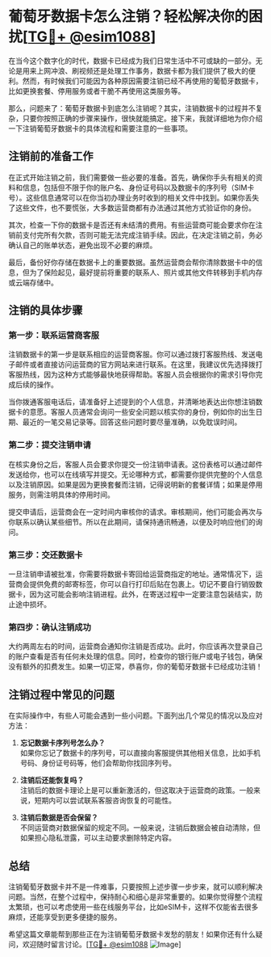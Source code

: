 # 葡萄牙数据卡怎么注销？轻松解决你的困扰[[TG💪+ @esim1088](https://t.me/s/esim1088)]

在当今这个数字化的时代，数据卡已经成为我们日常生活中不可或缺的一部分。无论是用来上网冲浪、刷视频还是处理工作事务，数据卡都为我们提供了极大的便利。然而，有时候我们可能因为各种原因需要注销已经不再使用的葡萄牙数据卡，比如更换套餐、停用服务或者干脆不再使用这类服务等。

那么，问题来了：葡萄牙数据卡到底怎么注销呢？其实，注销数据卡的过程并不复杂，只要你按照正确的步骤来操作，很快就能搞定。接下来，我就详细地为你介绍一下注销葡萄牙数据卡的具体流程和需要注意的一些事项。

## 注销前的准备工作

在正式开始注销之前，我们需要做一些必要的准备。首先，确保你手头有相关的资料和信息，包括但不限于你的账户名、身份证号码以及数据卡的序列号（SIM卡号）。这些信息通常可以在你当初办理业务时收到的相关文件中找到。如果你丢失了这些文件，也不要慌张，大多数运营商都有办法通过其他方式验证你的身份。

其次，检查一下你的数据卡是否还有未结清的费用。有些运营商可能会要求你在注销前支付完所有欠款，否则可能无法完成注销手续。因此，在决定注销之前，务必确认自己的账单状态，避免出现不必要的麻烦。

最后，备份好你存储在数据卡上的重要数据。虽然运营商会帮你清除数据卡中的信息，但为了保险起见，最好提前将重要的联系人、照片或其他文件转移到手机内存或云端存储中。

## 注销的具体步骤

### 第一步：联系运营商客服

注销数据卡的第一步是联系相应的运营商客服。你可以通过拨打客服热线、发送电子邮件或者直接访问运营商的官方网站来进行联系。在这里，我建议优先选择拨打客服热线，因为这种方式能够最快地获得帮助。客服人员会根据你的需求引导你完成后续的操作。

当你拨通客服电话后，请准备好上述提到的个人信息，并清晰地表达出你想注销数据卡的意愿。客服人员通常会询问一些安全问题以核实你的身份，例如你的出生日期、最近的一笔交易记录等。回答这些问题时要尽量准确，以免耽误时间。

### 第二步：提交注销申请

在核实身份之后，客服人员会要求你提交一份注销申请表。这份表格可以通过邮件发送给你，也可以在线填写并提交。无论哪种方式，都需要你提供完整的个人信息以及注销原因。如果是因为更换套餐而注销，记得说明新的套餐详情；如果是停用服务，则需注明具体的停用时间。

提交申请后，运营商会在一定时间内审核你的请求。审核期间，他们可能会再次与你联系以确认某些细节。所以在此期间，请保持通讯畅通，以便及时响应他们的询问。

### 第三步：交还数据卡

一旦注销申请被批准，你需要将数据卡寄回给运营商指定的地址。通常情况下，运营商会提供免费的邮寄标签，你可以自行打印后贴在包裹上。切记不要自行销毁数据卡，因为这可能会影响注销进程。此外，在寄送过程中一定要注意包装结实，防止途中损坏。

### 第四步：确认注销成功

大约两周左右的时间，运营商会通知你注销是否成功。此时，你应该再次登录自己的账户查看是否有任何未处理的信息。同时，检查你的银行账户或电子钱包，确保没有额外的扣费发生。如果一切正常，恭喜你，你的葡萄牙数据卡已经成功注销！

## 注销过程中常见的问题

在实际操作中，有些人可能会遇到一些小问题。下面列出几个常见的情况以及应对方法：

1. **忘记数据卡序列号怎么办？**  
   如果你忘记了数据卡的序列号，可以直接向客服提供其他相关信息，比如手机号码、身份证号码等，他们会帮助你找回序列号。

2. **注销后还能恢复吗？**  
   注销后的数据卡理论上是可以重新激活的，但这取决于运营商的政策。一般来说，短期内可以尝试联系客服咨询恢复的可能性。

3. **注销后数据是否会保留？**  
   不同运营商对数据保留的规定不同。一般来说，注销后数据会被自动清除，但如果担心隐私泄露，可以主动要求删除特定内容。

## 总结

注销葡萄牙数据卡并不是一件难事，只要按照上述步骤一步步来，就可以顺利解决问题。当然，在整个过程中，保持耐心和细心是非常重要的。如果你觉得整个流程太繁琐，也可以考虑使用一些在线服务平台，比如eSIM卡，这样不仅能省去很多麻烦，还能享受到更多便捷的服务。

希望这篇文章能帮到那些正在为注销葡萄牙数据卡发愁的朋友！如果你还有什么疑问，欢迎随时留言讨论。[[TG💪+ @esim1088](https://t.me/s/esim1088) ![Image](https://i.postimg.cc/4NQfJmqS/Snipaste-2025-05-13-00-14-12.png)]